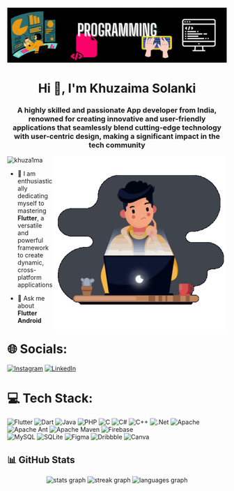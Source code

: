 [![MasterHead](https://github.com/Khuza1ma/Khuza1ma/blob/main/banner.gif)](https://khuza1ma.io)
<h1 align="center">Hi 👋, I'm Khuzaima Solanki</h1>
<h3 align="center">A highly skilled and passionate App developer from India, renowned for creating innovative and user-friendly applications that seamlessly blend cutting-edge technology with user-centric design, making a significant impact in the tech community</h3>
<img align="right" alt="Coding" width="400" src="https://github.com/Khuza1ma/Khuza1ma/blob/main/main.gif">
<p align="left"> <img src="https://komarev.com/ghpvc/?username=khuza1ma&label=Profile%20views&color=0e75b6&style=flat" alt="khuza1ma" /> </p>

- 🌱 I am enthusiastically dedicating myself to mastering **Flutter**, a versatile and powerful framework to create dynamic, cross-platform applications

- 💬 Ask me about **Flutter Android**

# 🌐 Socials:
[![Instagram](https://img.shields.io/badge/Instagram-%23E4405F.svg?logo=Instagram&logoColor=white)](https://instagram.com/in_my_v3in5) [![LinkedIn](https://img.shields.io/badge/LinkedIn-%230077B5.svg?logo=linkedin&logoColor=white)](https://linkedin.com/in/khuzaima-solanki-04a628215) 

# 💻 Tech Stack:
![Flutter](https://img.shields.io/badge/Flutter-%2302569B.svg?style=for-the-badge&logo=Flutter&logoColor=white) ![Dart](https://img.shields.io/badge/dart-%230175C2.svg?style=for-the-badge&logo=dart&logoColor=white) ![Java](https://img.shields.io/badge/java-%23ED8B00.svg?style=for-the-badge&logo=openjdk&logoColor=white) ![PHP](https://img.shields.io/badge/php-%23777BB4.svg?style=for-the-badge&logo=php&logoColor=white) ![C](https://img.shields.io/badge/c-%2300599C.svg?style=for-the-badge&logo=c&logoColor=white) ![C#](https://img.shields.io/badge/c%23-%23239120.svg?style=for-the-badge&logo=csharp&logoColor=white) ![C++](https://img.shields.io/badge/c++-%2300599C.svg?style=for-the-badge&logo=c%2B%2B&logoColor=white) ![.Net](https://img.shields.io/badge/.NET-5C2D91?style=for-the-badge&logo=.net&logoColor=white) ![Apache](https://img.shields.io/badge/apache-%23D42029.svg?style=for-the-badge&logo=apache&logoColor=white) ![Apache Ant](https://img.shields.io/badge/Apache%20Ant-A81C7D?style=for-the-badge&logo=Apache%20Ant&logoColor=white) ![Apache Maven](https://img.shields.io/badge/Apache%20Maven-C71A36?style=for-the-badge&logo=Apache%20Maven&logoColor=white) ![Firebase](https://img.shields.io/badge/Firebase-039BE5?style=for-the-badge&logo=Firebase&logoColor=white)<br> ![MySQL](https://img.shields.io/badge/mysql-%2300000f.svg?style=for-the-badge&logo=mysql&logoColor=white) ![SQLite](https://img.shields.io/badge/sqlite-%2307405e.svg?style=for-the-badge&logo=sqlite&logoColor=white) ![Figma](https://img.shields.io/badge/figma-%23F24E1E.svg?style=for-the-badge&logo=figma&logoColor=white) ![Dribbble](https://img.shields.io/badge/Dribbble-EA4C89?style=for-the-badge&logo=dribbble&logoColor=white) ![Canva](https://img.shields.io/badge/Canva-%2300C4CC.svg?style=for-the-badge&logo=Canva&logoColor=white)

## 📊 GitHub Stats

<div align="center">
  <img src="https://github-readme-stats.vercel.app/api?username=Khuza1ma&hide_title=false&hide_rank=false&show_icons=true&include_all_commits=true&count_private=true&disable_animations=false&theme=react&locale=en&hide_border=true&order=1" height="167" alt="stats graph" />
  <img src="https://streak-stats.demolab.com?user=Khuza1ma&locale=en&mode=daily&theme=react&hide_border=true&border_radius=5&order=3" height="167" alt="streak graph" />
  <img src="https://github-readme-stats.vercel.app/api/top-langs?username=Khuza1ma&locale=en&hide_title=false&layout=compact&card_width=320&langs_count=5&theme=react&hide_border=true&order=2" height="167" alt="languages graph"  />
</div>









